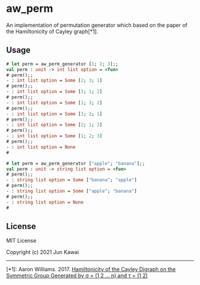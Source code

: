 # aw_perm
An implementation of permutation generator which based on the paper of the Hamiltonicity of Cayley graph[*1].

## Usage
```ocaml
# let perm = aw_perm_generator [1; 2; 3];;
val perm : unit -> int list option = <fun>
# perm();;
- : int list option = Some [2; 3; 1]
# perm();;
- : int list option = Some [3; 1; 2]
# perm();;
- : int list option = Some [1; 3; 2]
# perm();;
- : int list option = Some [3; 2; 1]
# perm();;
- : int list option = Some [2; 1; 3]
# perm();;
- : int list option = Some [1; 2; 3]
# perm();;
- : int list option = None
#
```

```ocaml
# let perm = aw_perm_generator ["apple"; "banana"];;
val perm : unit -> string list option = <fun>
# perm();;
- : string list option = Some ["banana"; "apple"]
# perm();;
- : string list option = Some ["apple"; "banana"]
# perm();;
- : string list option = None
#
```

## License

MIT License

Copyright (c) 2021 Jun Kawai

---
[*1]: Aaron Williams. 2017. [Hamiltonicity of the Cayley Digraph on the Symmetric Group Generated by σ = (1 2 ... n) and τ = (1 2)](https://arxiv.org/abs/1307.2549v3)
